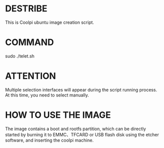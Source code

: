 # DESTRIBE
This is Coolpi ubuntu image creation script.
# COMMAND
sudo ./telet.sh
# ATTENTION
Multiple selection interfaces will appear during the script running process. At this time, you need to select manually.
# HOW TO USE THE IMAGE
The image contains a boot and rootfs partition, which can be directly started by burning it to EMMC、TFCARD or USB flash disk using the etcher software, and inserting the coolpi machine.
